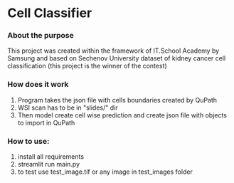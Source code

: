 # Cell Classifier 

### About the purpose
This project was created within the framework of IT.School
Academy by Samsung and based on Sechenov University dataset of kidney cancer cell classification
(this project is the winner of the contest)

### How does it work
1) Program takes the json file with cells boundaries created by QuPath
2) WSI scan has to be in "slides/" dir
3) Then model create cell wise prediction and create json file with objects to import in QuPath

### How to use:
1) install all requirements
2) streamlit run main.py
3) to test use test_image.tif or any image in test_images folder
